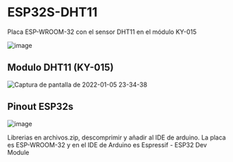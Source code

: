 # ESP32S-DHT11
Placa ESP-WROOM-32 con el sensor DHT11 en el módulo KY-015

![image](https://user-images.githubusercontent.com/38069658/148299181-2ea23999-162b-4e18-b3c7-337493bd113a.png)

## Modulo DHT11 (KY-015)

![Captura de pantalla de 2022-01-05 23-34-38](https://user-images.githubusercontent.com/38069658/148299356-58af7d62-bea5-4147-9031-f1b3801de9f0.png)

## Pinout ESP32s 

![image](https://user-images.githubusercontent.com/38069658/148299400-41714345-f8a4-4bb6-9f44-0a9aec35e797.png)

Librerias en archivos.zip, descomprimir y añadir al IDE de arduino. La placa es ESP-WROOM-32 y en el IDE de Arduino es Espressif - ESP32 Dev Module
